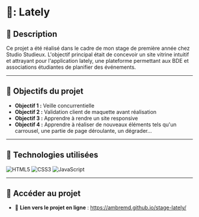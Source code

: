 # 📱: Lately

## 📝 Description  
Ce projet a été réalisé dans le cadre de mon stage de première année chez Studio Studieux. L'objectif principal était de concevoir un site vitrine intuitif et attrayant pour l'application lately, une plateforme permettant aux BDE et associations étudiantes de planifier des événements. 

---

## 🎯 Objectifs du projet  
- **Objectif 1 :** Veille concurrentielle
- **Objectif 2 :** Validation client de maquette avant réalisation
- **Objectif 3 :** Apprendre à rendre un site responsive
- **Objectif 4 :** Apprendre à réaliser de nouveaux éléments tels qu'un carrousel, une partie de page déroulante, un dégrader...

---

## 🚀 Technologies utilisées  
 <img src="https://img.shields.io/badge/HTML5-E34F26?style=for-the-badge&logo=html5&logoColor=white" alt="HTML5" /> <img src="https://img.shields.io/badge/CSS3-1572B6?style=for-the-badge&logo=css3&logoColor=white" alt="CSS3" /> <img src="https://img.shields.io/badge/JavaScript-F7DF1E?style=for-the-badge&logo=javascript&logoColor=black" alt="JavaScript" />

---

## 📎 Accéder au projet  
- 🔗 **Lien vers le projet en ligne** : https://ambremd.github.io/stage-lately/
